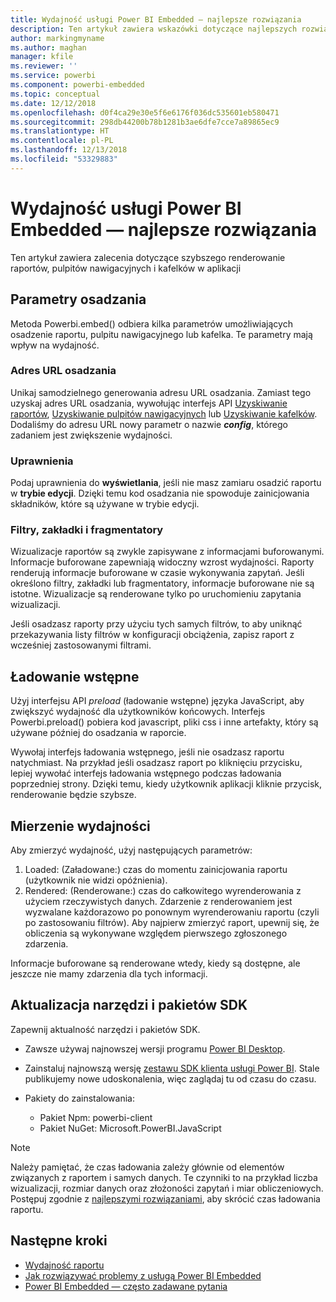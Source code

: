 ```yaml
---
title: Wydajność usługi Power BI Embedded — najlepsze rozwiązania
description: Ten artykuł zawiera wskazówki dotyczące najlepszych rozwiązań z zakresu analizy osadzonej
author: markingmyname
ms.author: maghan
manager: kfile
ms.reviewer: ''
ms.service: powerbi
ms.component: powerbi-embedded
ms.topic: conceptual
ms.date: 12/12/2018
ms.openlocfilehash: d0f4ca29e30e5f6e6176f036dc535601eb580471
ms.sourcegitcommit: 298db44200b78b1281b3ae6dfe7cce7a89865ec9
ms.translationtype: HT
ms.contentlocale: pl-PL
ms.lasthandoff: 12/13/2018
ms.locfileid: "53329883"
---
```

# <a name="power-bi-embedded-performance-best-practices"></a>Wydajność usługi Power BI Embedded — najlepsze rozwiązania

Ten artykuł zawiera zalecenia dotyczące szybszego renderowanie raportów, pulpitów nawigacyjnych i kafelków w aplikacji

## <a name="embed-parameters"></a>Parametry osadzania

Metoda Powerbi.embed() odbiera kilka parametrów umożliwiających osadzenie raportu, pulpitu nawigacyjnego lub kafelka. Te parametry mają wpływ na wydajność.

### <a name="embed-url"></a>Adres URL osadzania

Unikaj samodzielnego generowania adresu URL osadzania. Zamiast tego uzyskaj adres URL osadzania, wywołując interfejs API [Uzyskiwanie raportów](https://na01.safelinks.protection.outlook.com/?url=https%3A%2F%2Fdocs.microsoft.com%2Fen-us%2Frest%2Fapi%2Fpower-bi%2Freports%2Fgetreportsingroup&data=02%7C01%7CMark.Ghanayem%40microsoft.com%7C07ca68ceb37a48e3f3de08d64968707a%7C72f988bf86f141af91ab2d7cd011db47%7C1%7C0%7C636777110256168308&sdata=22lkqRM2w1MQfrM8dooedaPqqIU8PufTq9TT4VDzRo0%3D&reserved=0), [Uzyskiwanie pulpitów nawigacyjnych](https://na01.safelinks.protection.outlook.com/?url=https%3A%2F%2Fdocs.microsoft.com%2Fen-us%2Frest%2Fapi%2Fpower-bi%2Fdashboards%2Fgetdashboardsingroup&data=02%7C01%7CMark.Ghanayem%40microsoft.com%7C07ca68ceb37a48e3f3de08d64968707a%7C72f988bf86f141af91ab2d7cd011db47%7C1%7C0%7C636777110256168308&sdata=nfWRgbSoXVF42Rg%2Ba9491u19uksXp%2FAyz%2Fa%2Ba7%2FCtdA%3D&reserved=0) lub [Uzyskiwanie kafelków](https://na01.safelinks.protection.outlook.com/?url=https%3A%2F%2Fdocs.microsoft.com%2Fen-us%2Frest%2Fapi%2Fpower-bi%2Fdashboards%2Fgettilesingroup&data=02%7C01%7CMark.Ghanayem%40microsoft.com%7C07ca68ceb37a48e3f3de08d64968707a%7C72f988bf86f141af91ab2d7cd011db47%7C1%7C0%7C636777110256178318&sdata=LgZ27TynNpqQJDrb3aHWGQXIS%2FzichAO9De5M2uhF1Q%3D&reserved=0). Dodaliśmy do adresu URL nowy parametr o nazwie **_config_**, którego zadaniem jest zwiększenie wydajności.

### <a name="permissions"></a>Uprawnienia

Podaj uprawnienia do **wyświetlania**, jeśli nie masz zamiaru osadzić raportu w **trybie edycji**. Dzięki temu kod osadzania nie spowoduje zainicjowania składników, które są używane w trybie edycji.

### <a name="filters-bookmarks-and-slicers"></a>Filtry, zakładki i fragmentatory

Wizualizacje raportów są zwykle zapisywane z informacjami buforowanymi. Informacje buforowane zapewniają widoczny wzrost wydajności. Raporty renderują informacje buforowane w czasie wykonywania zapytań. Jeśli określono filtry, zakładki lub fragmentatory, informacje buforowane nie są istotne. Wizualizacje są renderowane tylko po uruchomieniu zapytania wizualizacji.

Jeśli osadzasz raporty przy użyciu tych samych filtrów, to aby uniknąć przekazywania listy filtrów w konfiguracji obciążenia, zapisz raport z wcześniej zastosowanymi filtrami.

## <a name="preload"></a>Ładowanie wstępne

Użyj interfejsu API *preload* (ładowanie wstępne) języka JavaScript, aby zwiększyć wydajność dla użytkowników końcowych.
Interfejs Powerbi.preload() pobiera kod javascript, pliki css i inne artefakty, który są używane później do osadzania w raporcie.

Wywołaj interfejs ładowania wstępnego, jeśli nie osadzasz raportu natychmiast. Na przykład jeśli osadzasz raport po kliknięciu przycisku, lepiej wywołać interfejs ładowania wstępnego podczas ładowania poprzedniej strony. Dzięki temu, kiedy użytkownik aplikacji kliknie przycisk, renderowanie będzie szybsze.

## <a name="measure-performance"></a>Mierzenie wydajności

Aby zmierzyć wydajność, użyj następujących parametrów:

1. Loaded: (Załadowane:) czas do momentu zainicjowania raportu (użytkownik nie widzi opóźnienia).
2. Rendered: (Renderowane:) czas do całkowitego wyrenderowania z użyciem rzeczywistych danych. Zdarzenie z renderowaniem jest wyzwalane każdorazowo po ponownym wyrenderowaniu raportu (czyli po zastosowaniu filtrów). Aby najpierw zmierzyć raport, upewnij się, że obliczenia są wykonywane względem pierwszego zgłoszonego zdarzenia.

Informacje buforowane są renderowane wtedy, kiedy są dostępne, ale jeszcze nie mamy zdarzenia dla tych informacji.

## <a name="update-tools-and-sdk-packages"></a>Aktualizacja narzędzi i pakietów SDK

Zapewnij aktualność narzędzi i pakietów SDK.

* Zawsze używaj najnowszej wersji programu [Power BI Desktop](https://powerbi.microsoft.com/en-us/desktop/).

* Zainstaluj najnowszą wersję [zestawu SDK klienta usługi Power BI](https://github.com/Microsoft/PowerBI-JavaScript). Stale publikujemy nowe udoskonalenia, więc zaglądaj tu od czasu do czasu.

* Pakiety do zainstalowania:
    * Pakiet Npm: powerbi-client
    * Pakiet NuGet: Microsoft.PowerBI.JavaScript

> [!Note]
> Należy pamiętać, że czas ładowania zależy głównie od elementów związanych z raportem i samych danych. Te czynniki to na przykład liczba wizualizacji, rozmiar danych oraz złożoności zapytań i miar obliczeniowych. Postępuj zgodnie z [najlepszymi rozwiązaniami](../power-bi-reports-performance.md), aby skrócić czas ładowania raportu.

## <a name="next-steps"></a>Następne kroki

* [Wydajność raportu](../power-bi-reports-performance.md)
* [Jak rozwiązywać problemy z usługą Power BI Embedded](embedded-troubleshoot.md)
* [Power BI Embedded — często zadawane pytania](embedded-faq.md)
